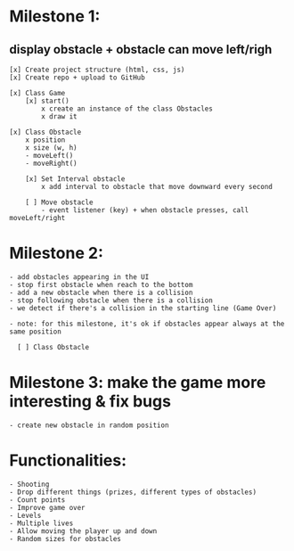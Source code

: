# Milestone 1:

## display obstacle + obstacle can move left/righ

    [x] Create project structure (html, css, js)
    [x] Create repo + upload to GitHub

    [x] Class Game
        [x] start()
            x create an instance of the class Obstacles
            x draw it

    [x] Class Obstacle
        x position
        x size (w, h)
        - moveLeft()
        - moveRight()

        [x] Set Interval obstacle
            x add interval to obstacle that move downward every second

        [ ] Move obstacle
            - event listener (key) + when obstacle presses, call moveLeft/right

# Milestone 2:

    - add obstacles appearing in the UI
    - stop first obstacle when reach to the bottom
    - add a new obstacle when there is a collision
    - stop following obstacle when there is a collision
    - we detect if there's a collision in the starting line (Game Over)

    - note: for this milestone, it's ok if obstacles appear always at the same position

      [ ] Class Obstacle

# Milestone 3: make the game more interesting & fix bugs

    - create new obstacle in random position

# Functionalities:

    - Shooting
    - Drop different things (prizes, different types of obstacles)
    - Count points
    - Improve game over
    - Levels
    - Multiple lives
    - Allow moving the player up and down
    - Random sizes for obstacles

<!--
Milestone 1: display player + player can move left/righ

    [x] Create project structure (html, css, js)
    [x] Create repo + upload to GitHub

    [ ] Class Game
        [ ] start()
            x create an instance of the class Player
            - draw it

    [x] Class Player
        - position
        - size (w, h)
        - moveLeft()
        - moveRight()

   [ ] Move player
       - event listener (key)  + when user presses, call moveLeft/right


Milestone 2: obstacles appearing in the UI + obstacles move + we detect if there's a collision
  - note: for this milestone, it's ok if obstacles appear always at the same position

    [ ] Class Obstacle


Milestone 3: make the game more interesting & fix bugs
  - add images
-->
